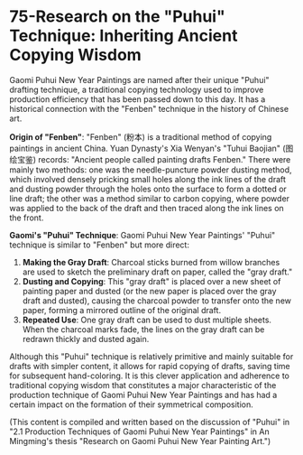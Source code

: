 # 75-Research on the "Puhui" Technique: Inheriting Ancient Copying Wisdom

Gaomi Puhui New Year Paintings are named after their unique "Puhui" drafting technique, a traditional copying technology used to improve production efficiency that has been passed down to this day. It has a historical connection with the "Fenben" technique in the history of Chinese art.

**Origin of "Fenben"**:
"Fenben" (粉本) is a traditional method of copying paintings in ancient China. Yuan Dynasty's Xia Wenyan's "Tuhui Baojian" (图绘宝鉴) records: "Ancient people called painting drafts Fenben." There were mainly two methods: one was the needle-puncture powder dusting method, which involved densely pricking small holes along the ink lines of the draft and dusting powder through the holes onto the surface to form a dotted or line draft; the other was a method similar to carbon copying, where powder was applied to the back of the draft and then traced along the ink lines on the front.

**Gaomi's "Puhui" Technique**:
Gaomi Puhui New Year Paintings' "Puhui" technique is similar to "Fenben" but more direct:
1.  **Making the Gray Draft**: Charcoal sticks burned from willow branches are used to sketch the preliminary draft on paper, called the "gray draft."
2.  **Dusting and Copying**: This "gray draft" is placed over a new sheet of painting paper and dusted (or the new paper is placed over the gray draft and dusted), causing the charcoal powder to transfer onto the new paper, forming a mirrored outline of the original draft.
3.  **Repeated Use**: One gray draft can be used to dust multiple sheets. When the charcoal marks fade, the lines on the gray draft can be redrawn thickly and dusted again.

Although this "Puhui" technique is relatively primitive and mainly suitable for drafts with simpler content, it allows for rapid copying of drafts, saving time for subsequent hand-coloring. It is this clever application and adherence to traditional copying wisdom that constitutes a major characteristic of the production technique of Gaomi Puhui New Year Paintings and has had a certain impact on the formation of their symmetrical composition.

(This content is compiled and written based on the discussion of "Puhui" in "2.1 Production Techniques of Gaomi Puhui New Year Paintings" in An Mingming's thesis "Research on Gaomi Puhui New Year Painting Art.")
